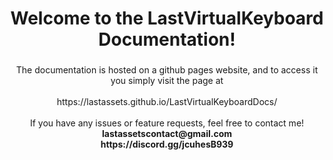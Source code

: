 <h1 align="center">Welcome to the LastVirtualKeyboard Documentation!</h1>

###

<p align="center">The documentation is hosted on a github pages website, and to access it you simply visit the page at<br><br>https://lastassets.github.io/LastVirtualKeyboardDocs/<br><br>If you have any issues or feature requests, feel free to contact me! <br> 
<strong>lastassetscontact@gmail.com <br>
https://discord.gg/jcuhesB939<strong></p>

###
